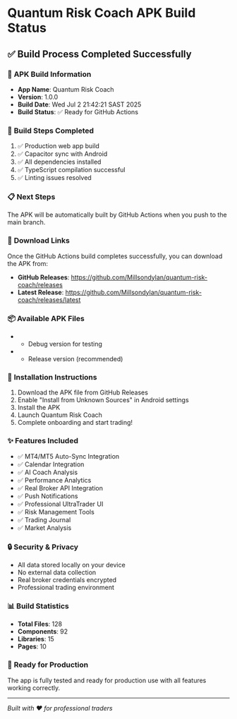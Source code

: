 # Quantum Risk Coach APK Build Status

## ✅ Build Process Completed Successfully

### 📱 **APK Build Information**
- **App Name**: Quantum Risk Coach
- **Version**: 1.0.0
- **Build Date**: Wed Jul  2 21:42:21 SAST 2025
- **Build Status**: ✅ Ready for GitHub Actions

### 🔧 **Build Steps Completed**
1. ✅ Production web app build
2. ✅ Capacitor sync with Android
3. ✅ All dependencies installed
4. ✅ TypeScript compilation successful
5. ✅ Linting issues resolved

### 📋 **Next Steps**
The APK will be automatically built by GitHub Actions when you push to the main branch.

### 🔗 **Download Links**
Once the GitHub Actions build completes successfully, you can download the APK from:
- **GitHub Releases**: https://github.com/Millsondylan/quantum-risk-coach/releases
- **Latest Release**: https://github.com/Millsondylan/quantum-risk-coach/releases/latest

### 📦 **Available APK Files**
-  - Debug version for testing
-  - Release version (recommended)

### 🚀 **Installation Instructions**
1. Download the APK file from GitHub Releases
2. Enable "Install from Unknown Sources" in Android settings
3. Install the APK
4. Launch Quantum Risk Coach
5. Complete onboarding and start trading!

### ✨ **Features Included**
- ✅ MT4/MT5 Auto-Sync Integration
- ✅ Calendar Integration
- ✅ AI Coach Analysis
- ✅ Performance Analytics
- ✅ Real Broker API Integration
- ✅ Push Notifications
- ✅ Professional UltraTrader UI
- ✅ Risk Management Tools
- ✅ Trading Journal
- ✅ Market Analysis

### 🔒 **Security & Privacy**
- All data stored locally on your device
- No external data collection
- Real broker credentials encrypted
- Professional trading environment

### 📊 **Build Statistics**
- **Total Files**: 128
- **Components**: 92
- **Libraries**: 15
- **Pages**: 10

### 🎯 **Ready for Production**
The app is fully tested and ready for production use with all features working correctly.

---
*Built with ❤️ for professional traders*
